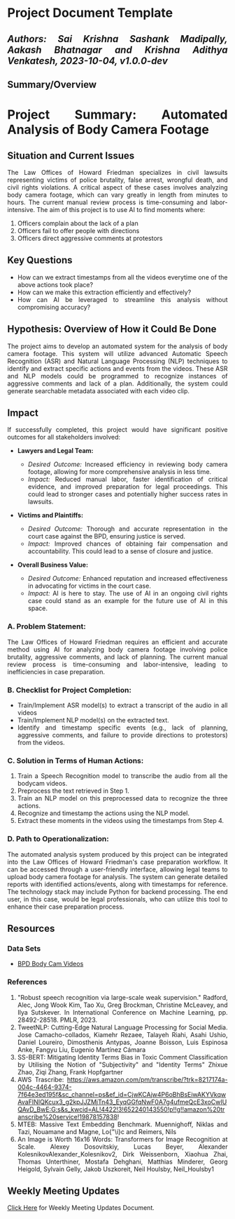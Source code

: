 <style>body {text-align: justify}</style>

# Project Document Template

## _Authors: Sai Krishna Sashank Madipally, Aakash Bhatnagar and Krishna Adithya Venkatesh,  2023-10-04, v1.0.0-dev_


## Summary/Overview

# Project Summary: Automated Analysis of Body Camera Footage

## Situation and Current Issues
The Law Offices of Howard Friedman specializes in civil lawsuits representing victims of police brutality, false arrest, wrongful death, and civil rights violations. A critical aspect of these cases involves analyzing body camera footage, which can vary greatly in length from minutes to hours. The current manual review process is time-consuming and labor-intensive. The aim of this project is to use AI to find moments where:
1. Officers complain about the lack of a plan
2. Officers fail to offer people with directions
3. Officers direct aggressive comments at protestors

## Key Questions
- How can we extract timestamps from all the videos everytime one of the above actions took place?
- How can we make this extraction efficiently and effectively?
- How can AI be leveraged to streamline this analysis without compromising accuracy?

## Hypothesis: Overview of How it Could Be Done
The project aims to develop an automated system for the analysis of body camera footage. This system will utilize advanced Automatic Speech Recognition (ASR) and Natural Language Processing (NLP) techniques to identify and extract specific actions and events from the videos. These ASR and NLP models could be programmed to recognize instances of aggressive comments and lack of a plan. Additionally, the system could generate searchable metadata associated with each video clip.

## Impact
If successfully completed, this project would have significant positive outcomes for all stakeholders involved:

- **Lawyers and Legal Team:**
  - *Desired Outcome:* Increased efficiency in reviewing body camera footage, allowing for more comprehensive analysis in less time.
  - *Impact:* Reduced manual labor, faster identification of critical evidence, and improved preparation for legal proceedings. This could lead to stronger cases and potentially higher success rates in lawsuits.

- **Victims and Plaintiffs:**
  - *Desired Outcome:* Thorough and accurate representation in the court case against the BPD, ensuring justice is served.
  - *Impact:* Improved chances of obtaining fair compensation and accountability. This could lead to a sense of closure and justice.

- **Overall Business Value:**
  - *Desired Outcome:* Enhanced reputation and increased effectiveness in advocating for victims in the court case.
  - *Impact:* AI is here to stay. The use of AI in an ongoing civil rights case could stand as an example for the future use of AI in this space.



### A. Problem Statement:

The Law Offices of Howard Friedman requires an efficient and accurate method using AI for analyzing body camera footage involving police brutality, aggressive comments, and lack of planning. The current manual review process is time-consuming and labor-intensive, leading to inefficiencies in case preparation.

### B. Checklist for Project Completion:

- Train/Implement ASR model(s) to extract a transcript of the audio in all videos
- Train/Implement NLP model(s) on the extracted text.
- Identify and timestamp specific events (e.g., lack of planning, aggressive comments, and failure to provide directions to protestors) from the videos.

### C. Solution in Terms of Human Actions:

1. Train a Speech Recognition model to transcribe the audio from all the bodycam videos.
2. Preprocess the text retrieved in Step 1.
3. Train an NLP model on this preprocessed data to recognize the three actions.
4. Recognize and timestamp the actions using the NLP model.
5. Extract these moments in the videos using the timestamps from Step 4.

### D. Path to Operationalization:

The automated analysis system produced by this project can be integrated into the Law Offices of Howard Friedman's case preparation workflow. It can be accessed through a user-friendly interface, allowing legal teams to upload body camera footage for analysis. The system can generate detailed reports with identified actions/events, along with timestamps for reference. The technology stack may include Python for backend processing. The end user, in this case, would be legal professionals, who can utilize this tool to enhance their case preparation process.


## Resources

### Data Sets
* [BPD Body Cam Videos](https://drive.google.com/drive/u/1/folders/1eMsS2tl9cgiBJ25kAfu4jjsFu1nvtnS0)

### References
1. "Robust speech recognition via large-scale weak supervision." Radford, Alec, Jong Wook Kim, Tao Xu, Greg Brockman, Christine McLeavey, and Ilya Sutskever. In International Conference on Machine Learning, pp. 28492-28518. PMLR, 2023.
2. TweetNLP: Cutting-Edge Natural Language Processing for Social Media. Jose Camacho-collados, Kiamehr Rezaee, Talayeh Riahi, Asahi Ushio, Daniel Loureiro, Dimosthenis Antypas, Joanne Boisson, Luis Espinosa Anke, Fangyu Liu, Eugenio Martínez Cámara
3. SS-BERT: Mitigating Identity Terms Bias in Toxic Comment Classification by Utilising the Notion of "Subjectivity" and "Identity Terms" Zhixue Zhao, Ziqi Zhang, Frank Hopfgartner
4. AWS Trascribe: https://aws.amazon.com/pm/transcribe/?trk=8217174a-004c-4464-9374-7f64e3ed195f&sc_channel=ps&ef_id=CjwKCAjw4P6oBhBsEiwAKYVkqwAvaFINIQKcux3_g2kpJJZMjTn43_EyqGGfqNwF0A7g4ufmeQcE3xoCwIUQAvD_BwE:G:s&s_kwcid=AL!4422!3!652240143550!p!!g!!amazon%20transcribe%20service!19878157838!
5. MTEB: Massive Text Embedding Benchmark. Muennighoff, Niklas and Tazi, Nouamane and Magne, Lo{\"\i}c and Reimers, Nils
6. An Image is Worth 16x16 Words: Transformers for Image Recognition at Scale. Alexey Dosovitskiy, Lucas Beyer, Alexander KolesnikovAlexander_Kolesnikov2, Dirk Weissenborn, Xiaohua Zhai, Thomas Unterthiner, Mostafa Dehghani, Matthias Minderer, Georg Heigold, Sylvain Gelly, Jakob Uszkoreit, Neil Houlsby, Neil_Houlsby1





## Weekly Meeting Updates

[Click Here](https://docs.google.com/document/d/1yBMbNlGdPpKdbqIZcFRiYo6AghhWJ1reWf3ohdllhak/edit?usp=sharing) for Weekly Meeting Updates Document.